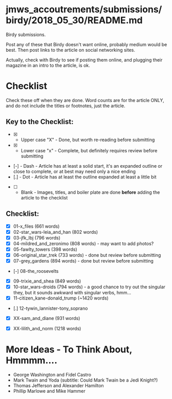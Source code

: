 
# jmws_accoutrements/submissions/birdy/2018_05_30/README.md

Birdy submissions.

Post any of these that Birdy doesn't want online, probably medium would be best.
Then post links to the article on social networking sites.

Actually, check with Birdy to see if posting them online, and plugging their magazine in an intro to the article, is ok.

# Checklist

Check these off when they are done.
Word counts are for the article ONLY, and do not include the titles or footnotes, just the article.

## Key to the Checklist:

- [X] - Upper case "X" - Done, but worth re-reading before submitting
- [x] - Lower case "x" - Complete, but definitely requires review before submitting
- [-] - Dash - Article has at least a solid start, it's an expanded outline or close to complete, or at best may need only a nice ending
- [.] - Dot - Article has at least the outline expanded at least a little bit
- [ ] - Blank - Images, titles, and boiler plate are done **before** adding the article to the checklist

## Checklist:

- [X] 01-x_files (661 words)
- [X] 02-star_wars-leia_and_han (802 words)
- [X] 03-jfk_lbj (796 words)
- [X] 04-mildred_and_zeronimo (808 words) - may want to add photos?
- [X] 05-fawlty_towers (398 words)
- [x] 06-original_star_trek (733 words) - done but review before submitting
- [x] 07-grey_gardens (894 words) - done but review before submitting
- [-] 08-the_roosevelts
- [x] 09-trixie_and_shea (849 words)
- [x] 10-star_wars-droids (794 words) - a good chance to try out the singular they, but it sounds awkward with singular verbs, hmm...
- [x] 11-citizen_kane-donald_trump (~1420 words)
- [.] 12-tywin_lannister-tony_soprano
- [x] XX-sam_and_diane (931 words)
- [x] XX-lilith_and_norm (1218 words)


# More Ideas - To Think About, Hmmmm....

- George Washington and Fidel Castro
- Mark Twain and Yoda (subtitle: Could Mark Twain be a Jedi Knight?)
- Thomas Jefferson and Alexander Hamilton
- Phillip Marlowe and Mike Hammer


